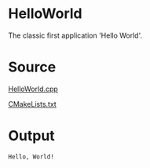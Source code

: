 # HelloWorld

The classic first application 'Hello World'.

# Source

[HelloWorld.cpp](./HelloWorld.cpp)

[CMakeLists.txt](./CMakeLists.txt)

# Output

```
Hello, World!
```
